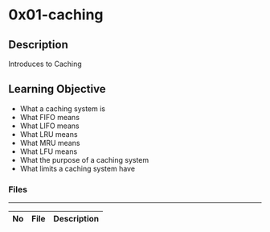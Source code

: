 # 0x01-caching

## Description

Introduces to Caching

## Learning Objective

* What a caching system is
* What FIFO means
* What LIFO means
* What LRU means
* What MRU means
* What LFU means
* What the purpose of a caching system
* What limits a caching system have

### Files

---
No | File | Description
---|---|---
